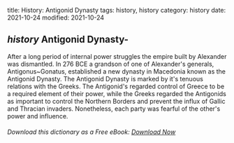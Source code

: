 title: History: Antigonid Dynasty
tags: history, history
category: history
date: 2021-10-24
modified: 2021-10-24

## _history_  Antigonid Dynasty-
After a long period of internal power
struggles the empire built by Alexander was dismantled.  In    276
BCE
 a grandson of one of Alexander's generals, Antigonus~Gonatus,
established a new dynasty in Macedonia known as the Antigonid Dynasty.
The Antigonid Dynasty is marked by it's tenuous relations with the
Greeks.   The Antigonid's regarded control of Greece to be a
required element of their power, while the Greeks regarded the
Antigonids as important to control the Northern Borders and prevent
the influx of Gallic and Thracian invaders.  Nonetheless, each party
was fearful of the other's power and influence.


###### Download *this* dictionary as a Free eBook: [Download Now]({static}static/SerfHistoryDictionary.pdf)

